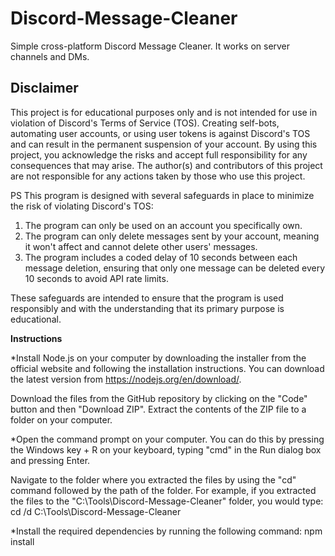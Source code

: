 # Discord-Message-Cleaner
Simple cross-platform Discord Message Cleaner. It works on server channels and DMs.

## Disclaimer

This project is for educational purposes only and is not intended for use in violation of Discord's Terms of Service (TOS). Creating self-bots, automating user accounts, or using user tokens is against Discord's TOS and can result in the permanent suspension of your account. By using this project, you acknowledge the risks and accept full responsibility for any consequences that may arise. The author(s) and contributors of this project are not responsible for any actions taken by those who use this project.

PS
This program is designed with several safeguards in place to minimize the risk of violating Discord's TOS:

1. The program can only be used on an account you specifically own.
2. The program can only delete messages sent by your account, meaning it won't affect and cannot delete other users' messages.
3. The program includes a coded delay of 10 seconds between each message deletion, ensuring that only one message can be deleted every 10 seconds to avoid API rate limits.

These safeguards are intended to ensure that the program is used responsibly and with the understanding that its primary purpose is educational.

**Instructions**

*Install Node.js on your computer by downloading the installer from the official website and following the installation instructions. You can download the latest version from https://nodejs.org/en/download/.

Download the files from the GitHub repository by clicking on the "Code" button and then "Download ZIP". Extract the contents of the ZIP file to a folder on your computer.

*Open the command prompt on your computer. You can do this by pressing the Windows key + R on your keyboard, typing "cmd" in the Run dialog box and pressing Enter.

Navigate to the folder where you extracted the files by using the "cd" command followed by the path of the folder. For example, if you extracted the files to the "C:\Tools\Discord-Message-Cleaner" folder, you would type:
cd /d C:\Tools\Discord-Message-Cleaner

*Install the required dependencies by running the following command:
npm install

